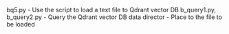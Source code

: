 bq5.py - Use the script to load a text file to Qdrant vector DB
b_query1.py, b_query2.py - Query the Qdrant vector DB
data director - Place to the file to be loaded
